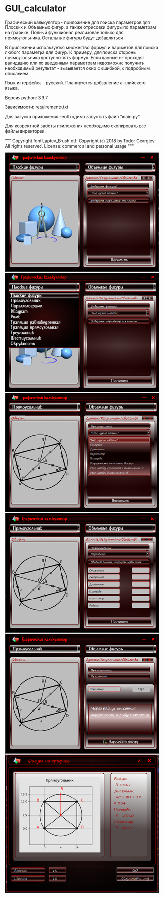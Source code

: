# GUI_calculator
Графический калькулятор - приложение для поиска параметров для Плоских и Объемных фигур,
а также отрисовки фигуры по параметрам на графике. 
Полный функционал реализован только для прямоугольника. Остальные фигуры будут добавляться.

В приложении используется множество формул и вариантов для поиска любого параметра для фигур.
К примеру, для поиска стороны прямоугольника доступно пять формул. Если данные не проходят валидацию или по введенным параметрам невозможно получить необходимый результат - вызывается окно с ошибкой, с подробным описанием. 


Язык интерфейса - русский. Планируется добавление английского языка.

Версия python: 3.9.7

Зависимости: requirements.txt

Для запуска приложения необходимо запустить файл "main.py"

Для корректной работы приложения необходимо скопировать все файлы директории.



"""
Copyright font Laptev_Brush.otf: Copyright (c) 2018 by Todor Georgiev. All rights reserved.
License: commercial and personal usage
"""

![alt tag](https://github.com/AniArim/GUI_calculator/blob/main/images/sreenshots/main_1.png)
![alt tag](https://github.com/AniArim/GUI_calculator/blob/main/images/sreenshots/main_2.png)
![alt tag](https://github.com/AniArim/GUI_calculator/blob/main/images/sreenshots/main_3.png)
![alt tag](https://github.com/AniArim/GUI_calculator/blob/main/images/sreenshots/main_4.png)
![alt tag](https://github.com/AniArim/GUI_calculator/blob/main/images/sreenshots/main_5.png)
![alt tag](https://github.com/AniArim/GUI_calculator/blob/main/images/sreenshots/main_6.png)

 
